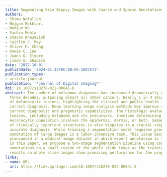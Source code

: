 ```yaml
---
title: Segmenting Skin Biopsy Images with Coarse and Sparse Annotations using U-Net
authors:
- Shima Nofallah
- Mojgan Mokhtari
- Wenjun Wu
- Sachin Mehta
- Stevan Knezevich
- Caitlin J. May
- Oliver H. Chang
- Annie C. Lee
- Joann G. Elmore
- Linda G. Shapiro
date: '2022-10-01'
publishDate: '2024-01-15T06:08:04.180767Z'
publication_types:
- article-journal
publication: '*Journal of Digital Imaging*'
doi: 10.1007/s10278-022-00641-8
abstract: The number of melanoma diagnoses has increased dramatically over the past
  three decades, outpacing almost all other cancers. Nearly 1 in 4 skin biopsies is
  of melanocytic lesions, highlighting the clinical and public health importance of
  correct diagnosis. Deep learning image analysis methods may improve and complement
  current diagnostic and prognostic capabilities. The histologic evaluation of melanocytic
  lesions, including melanoma and its precursors, involves determining whether the
  melanocytic population involves the epidermis, dermis, or both. Semantic segmentation
  of clinically important structures in skin biopsies is a crucial step towards an
  accurate diagnosis. While training a segmentation model requires ground-truth labels,
  annotation of large images is a labor-intensive task. This issue becomes especially
  pronounced in a medical image dataset in which expert annotation is the gold standard.
  In this paper, we propose a two-stage segmentation pipeline using coarse and sparse
  annotations on a small region of the whole slide image as the training set. Segmentation
  results on whole slide images show promising performance for the proposed pipeline.
links:
- name: URL
  url: https://link.springer.com/10.1007/s10278-022-00641-8
---
```


